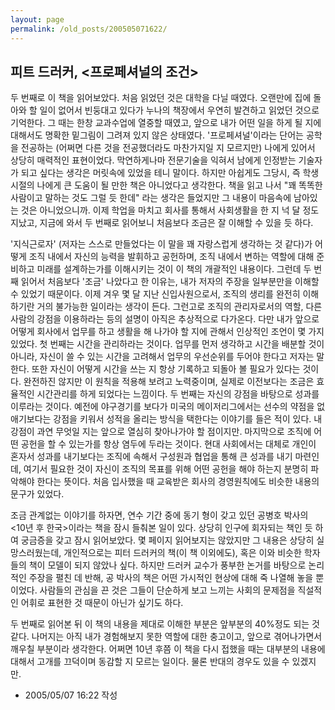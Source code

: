 ```yaml
---
layout: page
permalink: /old_posts/200505071622/
---
```


## 피트 드러커, &lt;프로페셔널의 조건&gt;

두 번째로 이 책을 읽어보았다. 처음 읽었던 것은 대학을 다닐 때였다. 오랜만에 집에 돌아와 할 일이 없어서 빈둥대고 있다가 누나의 책장에서 우연히 발견하고 읽었던 것으로 기억한다.
그 때는 한창 교과수업에 열중할 때였고, 앞으로 내가 어떤 일을 하게 될 지에 대해서도 명확한 밑그림이 그려져 있지 않은 상태였다. '프로페셔널'이라는 단어는 공학을 전공하는 (어쩌면 다른 것을 전공했더라도 마찬가지일 지 모르지만) 나에게 있어서 상당히 매력적인 표현이었다. 막연하게나마 전문기술을 익혀서 남에게 인정받는 기술자가 되고 싶다는 생각은 머릿속에 있었을 테니 말이다.
하지만 아쉽게도 그당시, 즉 학생 시절의 나에게 큰 도움이 될 만한 책은 아니었다고 생각한다. 책을 읽고 나서 "꽤 똑똑한 사람이고 말하는 것도 그럴 듯 한데" 라는 생각은 들었지만 그 내용이 마음속에 남아있는 것은 아니었으니까.
이제 학업을 마치고 회사를 통해서 사회생활을 한 지 넉 달 정도 지났고, 지금에 와서 두 번째로 읽어보니 처음보다 조금은 잘 이해할 수 있을 듯 하다.

'지식근로자' (저자는 스스로 만들었다는 이 말을 꽤 자랑스럽게 생각하는 것 같다)가 어떻게 조직 내에서 자신의 능력을 발휘하고 공헌하며, 조직 내에서 변하는 역할에 대해 준비하고 미래를 설계하는가를 이해시키는 것이 이 책의 개괄적인 내용이다. 그런데 두 번째 읽어서 처음보다 '조금' 나았다고 한 이유는, 내가 저자의 주장을 일부분만을 이해할 수 있었기 때문이다.
이제 겨우 몇 달 지난 신입사원으로서, 조직의 생리를 완전히 이해하기란 거의 불가능한 일이라는 생각이 든다. 그런고로 조직의 관리자로서의 역할, 다른 사람의 강점을 이용하라는 등의 설명이 아직은 추상적으로 다가온다. 다만 내가 앞으로 어떻게 회사에서 업무를 하고 생활을 해 나가야 할 지에 관해서 인상적인 조언이 몇 가지 있었다.
첫 번째는 시간을 관리하라는 것이다. 업무를 먼저 생각하고 시간을 배분할 것이 아니라, 자신이 쓸 수 있는 시간을 고려해서 업무의 우선순위를 두어야 한다고 저자는 말한다. 또한 자신이 어떻게 시간을 쓰는 지 항상 기록하고 되돌아 볼 필요가 있다는 것이다. 완전하진 않지만 이 원칙을 적용해 보려고 노력중이며, 실제로 이전보다는 조금은 효율적인 시간관리를 하게 되었다는 느낌이다.
두 번째는 자신의 강점을 바탕으로 성과를 이루라는 것이다. 예전에 야구경기를 보다가 미국의 메이저리그에서는 선수의 약점을 없애기보다는 강점을 키워서 성적을 올리는 방식을 택한다는 이야기를 들은 적이 있다. 내 강점이 과연 무엇일 지는 앞으로 열심히 찾아나가야 할 점이지만.
마지막으로 조직에 어떤 공헌을 할 수 있는가를 항상 염두에 두라는 것이다. 현대 사회에서는 대체로 개인이 혼자서 성과를 내기보다는 조직에 속해서 구성원과 협업을 통해 큰 성과를 내기 마련인데, 여기서 필요한 것이 자신이 조직의 목표를 위해 어떤 공헌을 해야 하는지 분명히 파악해야 한다는 뜻이다. 처음 입사했을 때 교육받은 회사의 경영원칙에도 비슷한 내용의 문구가 있었다.

조금 관계없는 이야기를 하자면, 연수 기간 중에 동기 형이 갖고 있던 공병호 박사의 <10년 후 한국>이라는 책을 잠시 들춰본 일이 있다. 상당히 인구에 회자되는 책인 듯 하여 궁금증을 갖고 잠시 읽어보았다. 몇 페이지 읽어보지는 않았지만 그 내용은 상당히 실망스러웠는데, 개인적으로는 피터 드러커의 책(이 책 이외에도), 혹은 이와 비슷한 학자들의 책이 모델이 되지 않았나 싶다. 하지만 드러커 교수가 풍부한 논거를 바탕으로 논리적인 주장을 펼친 데 반해, 공 박사의 책은 어떤 가시적인 현상에 대해 죽 나열해 놓을 뿐이었다. 사람들의 관심을 끈 것은 그들이 단순하게 보고 느끼는 사회의 문제점을 직설적인 어휘로 표현한 것 때문이 아닌가 싶기도 하다.

두 번째로 읽어본 뒤 이 책의 내용을 제대로 이해한 부분은 앞부분의 40%정도 되는 것 같다. 나머지는 아직 내가 경험해보지 못한 역할에 대한 충고이고, 앞으로 겪어나가면서 깨우칠 부분이라 생각한다. 어쩌면 10년 후쯤 이 책을 다시 접했을 때는 대부분의 내용에 대해서 고개를 끄덕이며 동감할 지 모르는 일이다. 물론 반대의 경우도 있을 수 있겠지만.





- 2005/05/07 16:22 작성